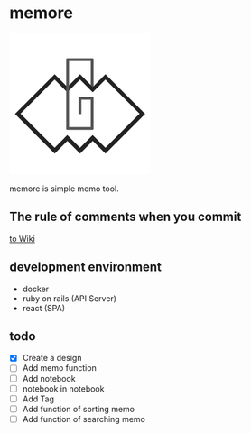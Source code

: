 # memore

<img src="docs/assets/images/memore.png" alt="memore logo" width="250" height="250">

memore is simple memo tool.

## The rule of comments when you commit

[to Wiki](https://github.com/nabeliwo/memore/wiki/The-rule-of-comments-when-you-commit)

## development environment

- docker
- ruby on rails (API Server)
- react (SPA)

## todo

- [x] Create a design
- [ ] Add memo function
- [ ] Add notebook
- [ ] notebook in notebook
- [ ] Add Tag
- [ ] Add function of sorting memo
- [ ] Add function of searching memo
